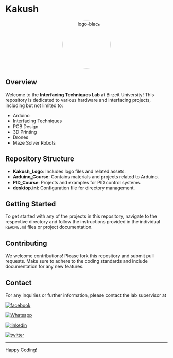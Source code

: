 # Kakush

<p align="center">
  <img src="https://github.com/user-attachments/assets/a07415b3-8ef2-4200-8e79-19c077fbd82f" alt="logo-black" style="border-radius: 50%; width: 150px; height: 150px;">
</p>


## Overview

Welcome to the **Interfacing Techniques Lab** at Birzeit University! This repository is dedicated to various hardware and interfacing projects, including but not limited to:

- Arduino
- Interfacing Techniques
- PCB Design
- 3D Printing
- Drones
- Maze Solver Robots

## Repository Structure

- **Kakush_Logo**: Includes logo files and related assets.
- **Arduino_Course**: Contains materials and projects related to Arduino.
- **PID_Course**: Projects and examples for PID control systems.
- **desktop.ini**: Configuration file for directory management.

## Getting Started

To get started with any of the projects in this repository, navigate to the respective directory and follow the instructions provided in the individual `README.md` files or project documentation.

## Contributing

We welcome contributions! Please fork this repository and submit pull requests. Make sure to adhere to the coding standards and include documentation for any new features.


## Contact

For any inquiries or further information, please contact the lab supervisor at 

[![facebook](https://img.shields.io/badge/facebook-0077B5?style=for-the-badge&logo=facebook&logoColor=white)](https://www.facebook.com/qossay.rida?mibextid=2JQ9oc)

[![Whatsapp](https://img.shields.io/badge/Whatsapp-25D366?style=for-the-badge&logo=Whatsapp&logoColor=white)](https://wa.me/+972598592423)

[![linkedin](https://img.shields.io/badge/linkedin-0077B5?style=for-the-badge&logo=linkedin&logoColor=white)](https://www.linkedin.com/in/qossay-rida-3aa3b81a1?utm_source=share&utm_campaign=share_via&utm_content=profile&utm_medium=android_app )

[![twitter](https://img.shields.io/badge/twitter-1DA1F2?style=for-the-badge&logo=twitter&logoColor=white)](https://twitter.com/qossayrida)

---

Happy Coding!